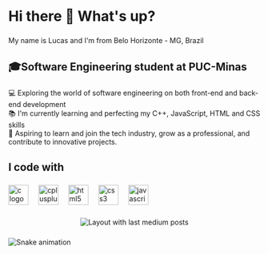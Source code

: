 <h1 align="left">Hi there 👋 What's up?</h1>

###

<p align="left">My name is Lucas and I'm from Belo Horizonte - MG,  Brazil</p>

###

<h2 align="left">🎓Software Engineering student at PUC-Minas</h2>

###

<p align="left">💻 Exploring the world of software engineering on both front-end and back-end development<br>📚  I'm currently learning and perfecting my C++, JavaScript, HTML and CSS skills <br>🎯  Aspiring to learn and join the tech industry, grow as a professional, and contribute to innovative projects.</p>

###

<h2 align="left">I code with</h2>

###

<div align="left">
  <img src="https://cdn.jsdelivr.net/gh/devicons/devicon/icons/c/c-original.svg" height="40" alt="c logo"  />
  <img width="12" />
  <img src="https://cdn.jsdelivr.net/gh/devicons/devicon/icons/cplusplus/cplusplus-original.svg" height="40" alt="cplusplus logo"  />
  <img width="12" />
  <img src="https://cdn.jsdelivr.net/gh/devicons/devicon/icons/html5/html5-original.svg" height="40" alt="html5 logo"  />
  <img width="12" />
  <img src="https://cdn.jsdelivr.net/gh/devicons/devicon/icons/css3/css3-original.svg" height="40" alt="css3 logo"  />
  <img width="12" />
  <img src="https://cdn.jsdelivr.net/gh/devicons/devicon/icons/javascript/javascript-original.svg" height="40" alt="javascript logo"  />
</div>

###

<div align="center">
  <img src="https://github-read-medium-git-main.pahlevikun.vercel.app/latest?limit=4&username=lFonseca14&theme=default" alt="Layout with last medium posts"  />
</div>

###

<img src="https://raw.githubusercontent.com/lFonseca14/lFonseca14/output/snake.svg" alt="Snake animation" />

###
